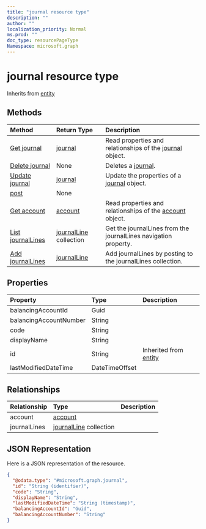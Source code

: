 ```yaml
---
title: "journal resource type"
description: ""
author: ""
localization_priority: Normal
ms.prod: ""
doc_type: resourcePageType
Namespace: microsoft.graph
---
```



# journal resource type




Inherits from [entity](../resources/entity.md)

## Methods
|Method|Return Type|Description|
|:---|:---|:---|
|[Get journal](../api/journal-get.md)|[journal](../resources/journal.md)|Read properties and relationships of the [journal](../resources/journal.md) object.|
|[Delete journal](../api/journal-delete.md)|None|Deletes a [journal](../resources/journal.md).|
|[Update journal](../api/journal-update.md)|[journal](../resources/journal.md)|Update the properties of a [journal](../resources/journal.md) object.|
|[post](../api/journal-post.md)|None||
|[Get account](../api/account-get.md)|[account](../resources/account.md)|Read properties and relationships of the [account](../resources/account.md) object.|
|[List journalLines](../api/journal-list-journallines.md)|[journalLine](../resources/journalLine.md) collection|Get the journalLines from the journalLines navigation property.|
|[Add journalLines](../api/journal-post-journallines.md)|[journalLine](../resources/journalLine.md)|Add journalLines by posting to the journalLines collection.|

## Properties
|Property|Type|Description|
|:---|:---|:---|
|balancingAccountId|Guid||
|balancingAccountNumber|String||
|code|String||
|displayName|String||
|id|String| Inherited from [entity](../resources/entity.md)|
|lastModifiedDateTime|DateTimeOffset||

## Relationships
|Relationship|Type|Description|
|:---|:---|:---|
|account|[account](../resources/account.md)||
|journalLines|[journalLine](../resources/journalLine.md) collection||

## JSON Representation
Here is a JSON representation of the resource.
<!-- {
  "blockType": "resource",
  "keyProperty": "id",
  "@odata.type": "microsoft.graph.journal",
  "baseType": "microsoft.graph.entity",
  "openType": false
}
-->
``` json
{
  "@odata.type": "#microsoft.graph.journal",
  "id": "String (identifier)",
  "code": "String",
  "displayName": "String",
  "lastModifiedDateTime": "String (timestamp)",
  "balancingAccountId": "Guid",
  "balancingAccountNumber": "String"
}
```

